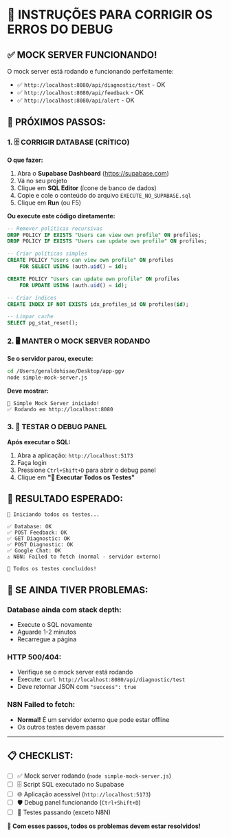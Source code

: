 # 🎯 INSTRUÇÕES PARA CORRIGIR OS ERROS DO DEBUG

## ✅ **MOCK SERVER FUNCIONANDO!**

O mock server está rodando e funcionando perfeitamente:
- ✅ `http://localhost:8080/api/diagnostic/test` - OK
- ✅ `http://localhost:8080/api/feedback` - OK  
- ✅ `http://localhost:8080/api/alert` - OK

## 🔧 **PRÓXIMOS PASSOS:**

### **1. 🗄️ CORRIGIR DATABASE (CRÍTICO)**

**O que fazer:**
1. Abra o **Supabase Dashboard** (https://supabase.com)
2. Vá no seu projeto
3. Clique em **SQL Editor** (ícone de banco de dados)
4. Copie e cole o conteúdo do arquivo `EXECUTE_NO_SUPABASE.sql`
5. Clique em **Run** (ou F5)

**Ou execute este código diretamente:**

```sql
-- Remover políticas recursivas
DROP POLICY IF EXISTS "Users can view own profile" ON profiles;
DROP POLICY IF EXISTS "Users can update own profile" ON profiles;

-- Criar políticas simples
CREATE POLICY "Users can view own profile" ON profiles
    FOR SELECT USING (auth.uid() = id);

CREATE POLICY "Users can update own profile" ON profiles
    FOR UPDATE USING (auth.uid() = id);

-- Criar índices
CREATE INDEX IF NOT EXISTS idx_profiles_id ON profiles(id);

-- Limpar cache
SELECT pg_stat_reset();
```

### **2. 🖥️ MANTER O MOCK SERVER RODANDO**

**Se o servidor parou, execute:**
```bash
cd /Users/geraldohisao/Desktop/app-ggv
node simple-mock-server.js
```

**Deve mostrar:**
```
🚀 Simple Mock Server iniciado!
✅ Rodando em http://localhost:8080
```

### **3. 📱 TESTAR O DEBUG PANEL**

**Após executar o SQL:**
1. Abra a aplicação: `http://localhost:5173`
2. Faça login
3. Pressione `Ctrl+Shift+D` para abrir o debug panel
4. Clique em **"🚀 Executar Todos os Testes"**

## 🎯 **RESULTADO ESPERADO:**

```
🚀 Iniciando todos os testes...

✅ Database: OK
✅ POST Feedback: OK
✅ GET Diagnostic: OK
✅ POST Diagnostic: OK
✅ Google Chat: OK
⚠️ N8N: Failed to fetch (normal - servidor externo)

🎉 Todos os testes concluídos!
```

## 🚨 **SE AINDA TIVER PROBLEMAS:**

### **Database ainda com stack depth:**
- Execute o SQL novamente
- Aguarde 1-2 minutos
- Recarregue a página

### **HTTP 500/404:**
- Verifique se o mock server está rodando
- Execute: `curl http://localhost:8080/api/diagnostic/test`
- Deve retornar JSON com `"success": true`

### **N8N Failed to fetch:**
- **Normal!** É um servidor externo que pode estar offline
- Os outros testes devem passar

---

## 📋 **CHECKLIST:**

- [ ] ✅ Mock server rodando (`node simple-mock-server.js`)
- [ ] 🗄️ Script SQL executado no Supabase
- [ ] 🌐 Aplicação acessível (`http://localhost:5173`)
- [ ] 🛡️ Debug panel funcionando (`Ctrl+Shift+D`)
- [ ] 🧪 Testes passando (exceto N8N)

**🎉 Com esses passos, todos os problemas devem estar resolvidos!**
